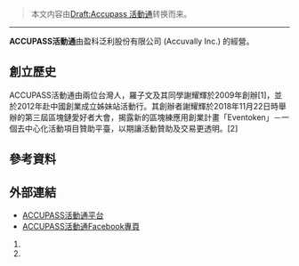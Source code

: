 > 本文内容由[Draft:Accupass 活動通](https://zh.wikipedia.org/wiki/Draft:Accupass_活動通)转换而来。


-----

**ACCUPASS活動通**由盈科泛利股份有限公司 (Accuvally Inc.) 的經營。

## 創立歷史

ACCUPASS活動通由兩位台灣人，羅子文及其同學謝耀輝於2009年創辦\[1\]，並於2012年赴中國創業成立姊妹站活動行。其創辦者謝耀輝於2018年11月22日時舉辦的第三屆區塊鏈愛好者大會，揭露新的區塊練應用創業計畫「Eventoken」－一個去中心化活動項目贊助平臺，以期讓活動贊助及交易更透明。\[2\]

## 參考資料

## 外部連結

  - [ACCUPASS活動通平台](https://www.accupass.com/)
  - [ACCUPASS活動通Facebook專頁](https://www.facebook.com/accupass)

<!-- end list -->

1.
2.